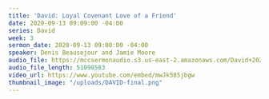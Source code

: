 ```yaml
---
title: 'David: Loyal Covenant Love of a Friend'
date: 2020-09-13 09:09:00 -04:00
series: David
week: 3
sermon_date: 2020-09-13 09:00:00 -04:00
speaker: Denis Beausejour and Jamie Moore
audio_file: https://mccsermonaudio.s3.us-east-2.amazonaws.com/David+2020/09-13-20+David+Loyal+Covenant+.mp3
audio_file_length: 51098583
video_url: https://www.youtube.com/embed/mwJk585jbgw
thumbnail_image: "/uploads/DAVID-final.png"
---
```


